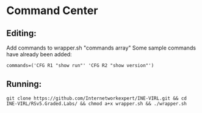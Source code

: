 # Command Center

## Editing:
Add commands to wrapper.sh "commands array" 
Some sample commands have already been added:

`commands=('CFG R1 "show run"' 'CFG R2 "show version"')`

## Running:
`git clone https://github.com/Internetworkexpert/INE-VIRL.git && cd INE-VIRL/RSv5.Graded.Labs/ && chmod a+x wrapper.sh && ./wrapper.sh`

